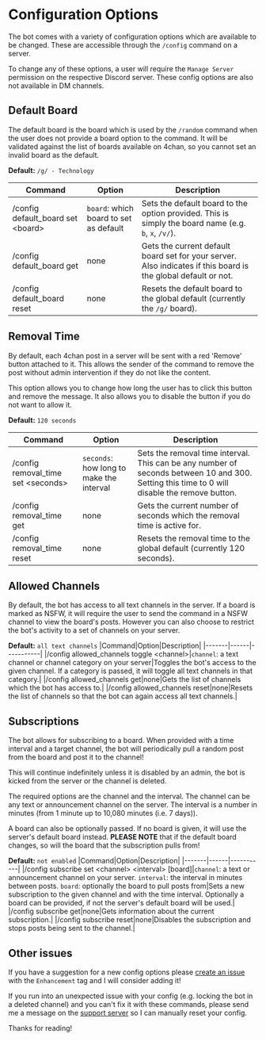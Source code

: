 # Configuration Options
The bot comes with a variety of configuration options which are available to be changed. These are accessible through the `/config` command on a server.

To change any of these options, a user will require the `Manage Server` permission on the respective Discord server. These config options are also not available in DM channels.

## Default Board
The default board is the board which is used by the `/random` command when the user does not provide a board option to the command. It will be validated against the list of boards available on 4chan, so you cannot set an invalid board as the default.

**Default:** `/g/ - Technology`

|Command|Option|Description|
|-------|------|-----------|
|/config default_board set &lt;board&gt;|`board`: which board to set as default|Sets the default board to the option provided. This is simply the board name (e.g. `b`, `x`, `/v/`).|
|/config default_board get|none|Gets the current default board set for your server. Also indicates if this board is the global default or not.|
|/config default_board reset|none|Resets the default board to the global default (currently the `/g/` board).|

## Removal Time
By default, each 4chan post in a server will be sent with a red 'Remove' button attached to it. This allows the sender of the command to remove the post without admin intervention if they do not like the content.

This option allows you to change how long the user has to click this button and remove the message. It also allows you to disable the button if you do not want to allow it.

**Default:** `120 seconds`

|Command|Option|Description|
|-------|------|-----------|
|/config removal_time set &lt;seconds&gt;|`seconds`: how long to make the interval|Sets the removal time interval. This can be any number of seconds between 10 and 300. Setting this time to 0 will disable the remove button.|
|/config removal_time get|none|Gets the current number of seconds which the removal time is active for.|
|/config removal_time reset|none|Resets the removal time to the global default (currently 120 seconds).|

## Allowed Channels
By default, the bot has access to all text channels in the server. If a board is marked as NSFW, it will require the user to send the command in a NSFW channel to view the board's posts. However you can also choose to restrict the bot's activity to a set of channels on your server.

**Default:** `all text channels`
|Command|Option|Description|
|-------|------|-----------|
|/config allowed_channels toggle &lt;channel&gt;|`channel`: a text channel or channel category on your server|Toggles the bot's access to the given channel. If a category is passed, it will toggle all text channels in that category.|
|/config allowed_channels get|none|Gets the list of channels which the bot has access to.|
|/config allowed_channels reset|none|Resets the list of channels so that the bot can again access all text channels.|

## Subscriptions
The bot allows for subscribing to a board. When provided with a time interval and a target channel, the bot will periodically pull a random post from the board and post it to the channel!

This will continue indefinitely unless it is disabled by an admin, the bot is kicked from the server or the channel is deleted.

The required options are the channel and the interval. The channel can be any text or announcement channel on the server. The interval is a number in minutes (from 1 minute up to 10,080 minutes (i.e. 7 days)).

A board can also be optionally passed. If no board is given, it will use the server's default board instead. **PLEASE NOTE** that if the default board changes, so will the board that the subscription pulls from!

**Default:** `not enabled`
|Command|Option|Description|
|-------|------|-----------|
|/config subscribe set &lt;channel&gt; &lt;interval&gt; [board]|`channel`: a text or announcement channel on your server. `interval`: the interval in minutes between posts. `board`: optionally the board to pull posts from|Sets a new subscription to the given channel and with the time interval. Optionally a board can be provided, if not the server's default board will be used.|
|/config subscribe get|none|Gets information about the current subscription.|
|/config subscribe reset|none|Disables the subscription and stops posts being sent to the channel.|

## Other issues
If you have a suggestion for a new config options please [create an issue](https://github.com/Romejanic/4chan-Discord-Bot/issues/new) with the `Enhancement` tag and I will consider adding it!

If you run into an unexpected issue with your config (e.g. locking the bot in a deleted channel) and you can't fix it with these commands, please send me a message on the [support server](https://discord.gg/fawJ2dTxFS) so I can manually reset your config.

Thanks for reading!
